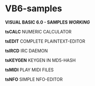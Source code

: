 # VB6-samples

<b>VISUAL BASIC 6.0 - SAMPLES ***WORKING***</b>

<b>tsCALC</b>
NUMERIC CALCULATOR

<b>tsEDIT</b>
COMPLETE PLAINTEXT-EDITOR

<b>tsIRCD</b>
IRC DAEMON

<b>tsKEYGEN</b>
KEYGEN IN MD5-HASH

<b>tsMIDI</b>
PLAY MIDI FILES

<b>tsNFO</b>
SIMPLE NFO-EDITOR
